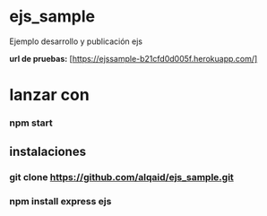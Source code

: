 # ejs_sample
Ejemplo desarrollo y publicación ejs

**url de pruebas:**
[https://ejssample-b21cfd0d005f.herokuapp.com/]

# lanzar con 
### npm start


## instalaciones
### git clone https://github.com/alqaid/ejs_sample.git
### npm install express ejs

